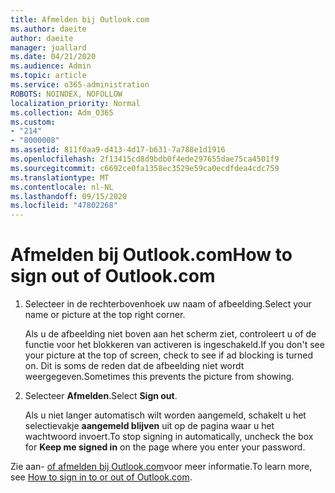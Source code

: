 ```yaml
---
title: Afmelden bij Outlook.com
ms.author: daeite
author: daeite
manager: joallard
ms.date: 04/21/2020
ms.audience: Admin
ms.topic: article
ms.service: o365-administration
ROBOTS: NOINDEX, NOFOLLOW
localization_priority: Normal
ms.collection: Adm_O365
ms.custom:
- "214"
- "8000008"
ms.assetid: 811f0aa9-d413-4d17-b631-7a788e1d1916
ms.openlocfilehash: 2f13415cd8d9bdb0f4ede297655dae75ca4501f9
ms.sourcegitcommit: c6692ce0fa1358ec3529e59ca0ecdfdea4cdc759
ms.translationtype: MT
ms.contentlocale: nl-NL
ms.lasthandoff: 09/15/2020
ms.locfileid: "47802268"
---
```

# <a name="how-to-sign-out-of-outlookcom"></a><span data-ttu-id="ad8e1-102">Afmelden bij Outlook.com</span><span class="sxs-lookup"><span data-stu-id="ad8e1-102">How to sign out of Outlook.com</span></span>

1. <span data-ttu-id="ad8e1-103">Selecteer in de rechterbovenhoek uw naam of afbeelding.</span><span class="sxs-lookup"><span data-stu-id="ad8e1-103">Select your name or picture at the top right corner.</span></span>

    <span data-ttu-id="ad8e1-104">Als u de afbeelding niet boven aan het scherm ziet, controleert u of de functie voor het blokkeren van activeren is ingeschakeld.</span><span class="sxs-lookup"><span data-stu-id="ad8e1-104">If you don't see your picture at the top of screen, check to see if ad blocking is turned on.</span></span> <span data-ttu-id="ad8e1-105">Dit is soms de reden dat de afbeelding niet wordt weergegeven.</span><span class="sxs-lookup"><span data-stu-id="ad8e1-105">Sometimes this prevents the picture from showing.</span></span>

2. <span data-ttu-id="ad8e1-106">Selecteer **Afmelden**.</span><span class="sxs-lookup"><span data-stu-id="ad8e1-106">Select **Sign out**.</span></span>

    <span data-ttu-id="ad8e1-107">Als u niet langer automatisch wilt worden aangemeld, schakelt u het selectievakje **aangemeld blijven** uit op de pagina waar u het wachtwoord invoert.</span><span class="sxs-lookup"><span data-stu-id="ad8e1-107">To stop signing in automatically, uncheck the box for **Keep me signed in** on the page where you enter your password.</span></span>

<span data-ttu-id="ad8e1-108">Zie aan- [of afmelden bij Outlook.com](https://support.office.com/article/e08eb8ac-ac27-49f4-a400-a47311e1ee7e?wt.mc_id=Office_Outlook_com_Alchemy)voor meer informatie.</span><span class="sxs-lookup"><span data-stu-id="ad8e1-108">To learn more, see [How to sign in to or out of Outlook.com](https://support.office.com/article/e08eb8ac-ac27-49f4-a400-a47311e1ee7e?wt.mc_id=Office_Outlook_com_Alchemy).</span></span>
  